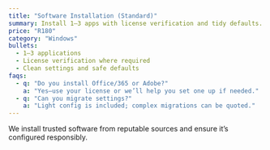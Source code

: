 ```yaml
---
title: "Software Installation (Standard)"
summary: Install 1–3 apps with license verification and tidy defaults.
price: "R180"
category: "Windows"
bullets:
  - 1–3 applications
  - License verification where required
  - Clean settings and safe defaults
faqs:
  - q: "Do you install Office/365 or Adobe?"
    a: "Yes—use your license or we’ll help you set one up if needed."
  - q: "Can you migrate settings?"
    a: "Light config is included; complex migrations can be quoted."
---
```


We install trusted software from reputable sources and ensure it’s configured responsibly.
